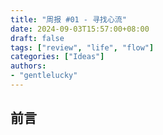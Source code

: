 ```yaml
---
title: "周报 #01 - 寻找心流"
date: 2024-09-03T15:57:00+08:00
draft: false
tags: ["review", "life", "flow"]
categories: ["Ideas"]
authors:
- "gentlelucky"
---
```


## 前言

